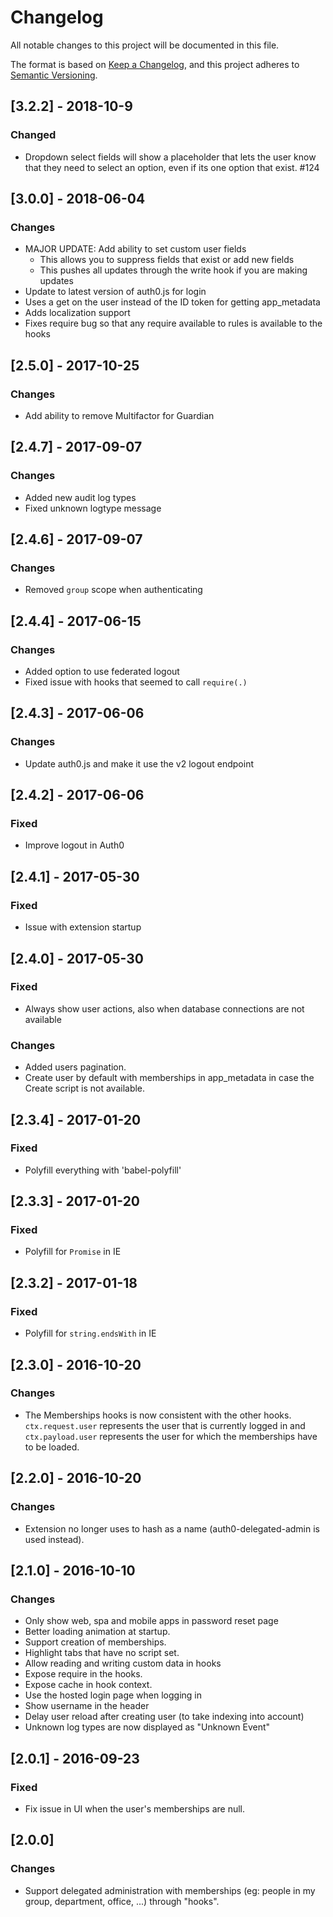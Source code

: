 # Changelog
All notable changes to this project will be documented in this file.

The format is based on [Keep a Changelog](https://keepachangelog.com/en/1.0.0/),
and this project adheres to [Semantic Versioning](https://semver.org/spec/v2.0.0.html).

## [3.2.2] - 2018-10-9

### Changed
- Dropdown select fields will show a placeholder that lets the user know that they need to select an option, even if its one option that exist. #124


## [3.0.0] - 2018-06-04

### Changes

- MAJOR UPDATE: Add ability to set custom user fields
  - This allows you to suppress fields that exist or add new fields
  - This pushes all updates through the write hook if you are making updates
- Update to latest version of auth0.js for login
- Uses a get on the user instead of the ID token for getting app_metadata
- Adds localization support
- Fixes require bug so that any require available to rules is available to the hooks

## [2.5.0] - 2017-10-25

### Changes

- Add ability to remove Multifactor for Guardian

## [2.4.7] - 2017-09-07

### Changes

 - Added new audit log types
 - Fixed unknown logtype message


## [2.4.6] - 2017-09-07

### Changes

 - Removed `group` scope when authenticating

## [2.4.4] - 2017-06-15

### Changes

 - Added option to use federated logout
 - Fixed issue with hooks that seemed to call `require(.)`

## [2.4.3] - 2017-06-06

### Changes

 - Update auth0.js and make it use the v2 logout endpoint

## [2.4.2] - 2017-06-06

### Fixed

 - Improve logout in Auth0

## [2.4.1] - 2017-05-30

### Fixed

 - Issue with extension startup

## [2.4.0] - 2017-05-30

### Fixed

 - Always show user actions, also when database connections are not available

### Changes

 - Added users pagination.
 - Create user by default with memberships in app_metadata in case the Create script is not available.

## [2.3.4] - 2017-01-20

### Fixed

- Polyfill everything with 'babel-polyfill'

## [2.3.3] - 2017-01-20

### Fixed

- Polyfill for `Promise` in IE

## [2.3.2] - 2017-01-18

### Fixed

- Polyfill for `string.endsWith` in IE

## [2.3.0] - 2016-10-20

### Changes

- The Memberships hooks is now consistent with the other hooks. `ctx.request.user` represents the user that is currently logged in and `ctx.payload.user` represents the user for which the memberships have to be loaded.

## [2.2.0] - 2016-10-20

### Changes

- Extension no longer uses to hash as a name (auth0-delegated-admin is used instead).

## [2.1.0] - 2016-10-10

### Changes

- Only show web, spa and mobile apps in password reset page
- Better loading animation at startup.
- Support creation of memberships.
- Highlight tabs that have no script set.
- Allow reading and writing custom data in hooks
- Expose require in the hooks.
- Expose cache in hook context.
- Use the hosted login page when logging in
- Show username in the header
- Delay user reload after creating user (to take indexing into account)
- Unknown log types are now displayed as "Unknown Event"

## [2.0.1] - 2016-09-23

### Fixed

- Fix issue in UI when the user's memberships are null.

## [2.0.0]

### Changes

- Support delegated administration with memberships (eg: people in my group, department, office, ...) through "hooks".
